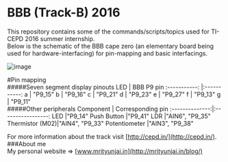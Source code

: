# BBB (Track-B) 2016
This repository contains some of the commands/scripts/topics used for TI-CEPD 2016 summer internship.  
Below is the schematic of the BBB cape zero (an elementary board being used for hardware-interfacing) for pin-mapping and basic interfacings.  


![image](https://cloud.githubusercontent.com/assets/6240777/16130555/65f5bf10-3427-11e6-9859-84f08f6972f3.png)

#Pin mapping  
#####Seven segment display pinouts
LED           | BBB P9 pin
:-----------: |:-----------:
a             | "P9_15"
b             | "P9_16"
c             | "P9_21"
d             | "P9_23"
e             | "P9_27"
f             | "P9_13"
g             | "P9_11"  
#####Other peripherals
Component       | Corresponding pin
:--------------:|:-----------------:
LED             |"P9_14"
Push Button     |"P9_41"
LDR             |"AIN6", "P9_35"
Thermistor (M02)|"AIN4", "P9_33"
Potentiometer   |"AIN3", "P9_38"

For more information about the track visit [http://cepd.in/](http://cepd.in/).  
###About me  
My personal website => [www.mrityunjai.in](http://mrityunjai.in/blog/)

